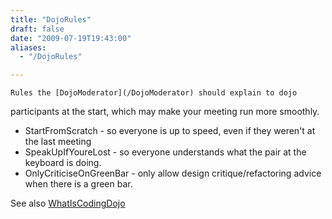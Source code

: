 ```yaml
---
title: "DojoRules"
draft: false
date: "2009-07-19T19:43:00"
aliases:
  - "/DojoRules"

---
```

    Rules the [DojoModerator](/DojoModerator) should explain to dojo
participants at the start, which may make your meeting run more
smoothly.

-   StartFromScratch - so everyone is up to speed, even if they weren't
    at the last meeting
-   SpeakUpIfYoureLost - so everyone understands what the pair at the
    keyboard is doing.
-   OnlyCriticiseOnGreenBar - only allow design critique/refactoring
    advice when there is a green bar.

See also [WhatIsCodingDojo](/WhatIsCodingDojo)
